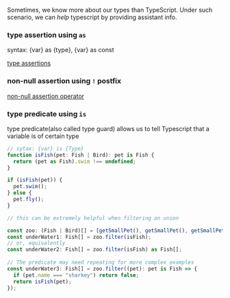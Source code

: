 Sometimes, we know more about our types than TypeScript. Under such scenario, we can *help* typescript by providing assistant info.

### type assertion using `as`

syntax: {var} as {type}, {var} as const

[type assertions](https://www.typescriptlang.org/docs/handbook/2/everyday-types.html#type-assertions)

### non-null assertion using `!` postfix

[non-null assertion operator](https://www.typescriptlang.org/docs/handbook/2/everyday-types.html#type-assertions)

### type predicate using `is`

type predicate(also called type guard) allows us to tell Typescript that a variable is of certain type

```typescript
// sytax: {var} is {Type}
function isFish(pet: Fish | Bird): pet is Fish {
  return (pet as Fish).swim !== undefined;
}

if (isFish(pet)) {
  pet.swim();
} else {
  pet.fly();
}

// this can be extremely helpful when filtering an union

const zoo: (Fish | Bird)[] = [getSmallPet(), getSmallPet(), getSmallPet()];
const underWater1: Fish[] = zoo.filter(isFish);
// or, equivalently
const underWater2: Fish[] = zoo.filter(isFish) as Fish[];
 
// The predicate may need repeating for more complex examples
const underWater3: Fish[] = zoo.filter((pet): pet is Fish => {
  if (pet.name === "sharkey") return false;
  return isFish(pet);
});
```
